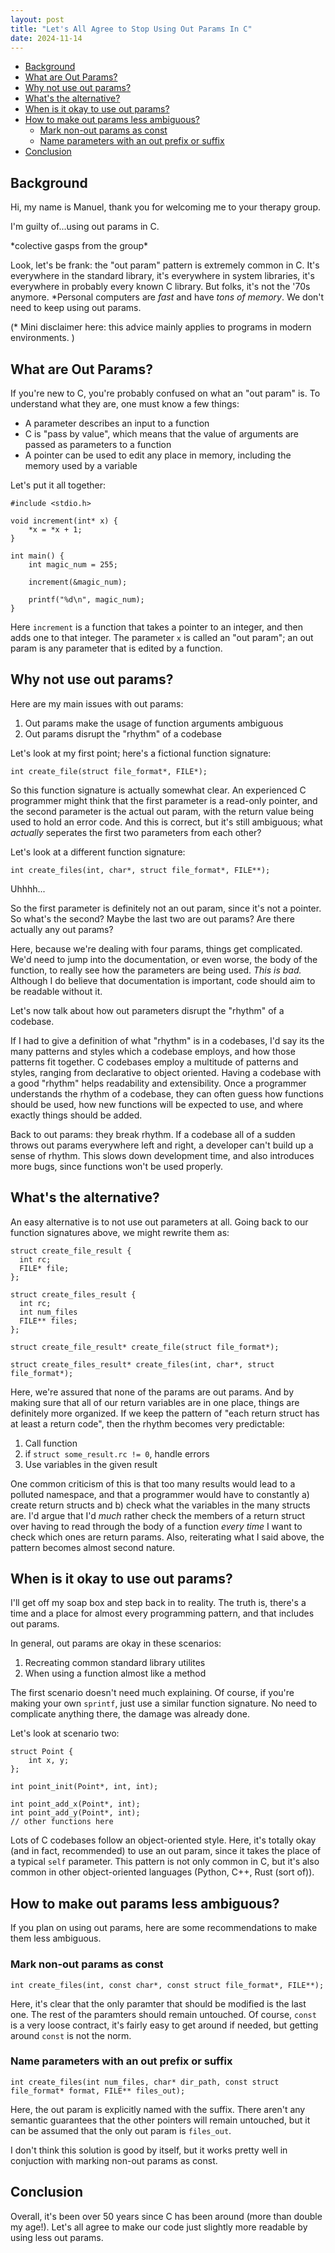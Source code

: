```yaml
---
layout: post
title: "Let's All Agree to Stop Using Out Params In C"
date: 2024-11-14
---
```


<!--toc:start-->
- [Background](#background)
- [What are Out Params?](#what-are-out-params)
- [Why not use out params?](#why-not-use-out-params)
- [What's the alternative?](#whats-the-alternative)
- [When is it okay to use out params?](#when-is-it-okay-to-use-out-params)
- [How to make out params less ambiguous?](#how-to-make-out-params-less-ambiguous)
  - [Mark non-out params as const](#mark-non-out-params-as-const)
  - [Name parameters with an out prefix or suffix](#name-parameters-with-an-out-prefix-or-suffix)
- [Conclusion](#conclusion)
<!--toc:end-->

## Background

Hi, my name is Manuel, thank you for welcoming me to your therapy group.

I'm guilty of...using out params in C. 

\*colective gasps from the group\*

Look, let's be frank: the "out param" pattern is extremely common in C. It's everywhere in the standard library,
it's everywhere in system libraries, it's everywhere in probably every known C library. But folks, it's not the '70s
anymore. \*Personal computers are *fast* and have *tons of memory*. We don't need to keep using out params.

(\* Mini disclaimer here: this advice mainly applies to programs in modern environments. )
## What are Out Params?

If you're new to C, you're probably confused on what an "out param" is. To understand what they are, one must know
a few things:
- A parameter describes an input to a function
- C is "pass by value", which means that the value of arguments are passed as parameters to a function
- A pointer can be used to edit any place in memory, including the memory used by a variable

Let's put it all together:

```
#include <stdio.h>

void increment(int* x) {
    *x = *x + 1;
}

int main() {
    int magic_num = 255;
    
    increment(&magic_num);
    
    printf("%d\n", magic_num);
}
```

Here `increment` is a function that takes a pointer to an integer, and then adds one to that integer.
The parameter `x` is called an "out param"; an out param is any parameter that is edited by a function.

## Why not use out params?

Here are my main issues with out params:
1. Out params make the usage of function arguments ambiguous
2. Out params disrupt the "rhythm" of a codebase 

Let's look at my first point; here's a fictional function signature:
```
int create_file(struct file_format*, FILE*);
```

So this function signature is actually somewhat clear. An experienced C programmer might think that the
first parameter is a read-only pointer, and the second parameter is the actual out param, with the return value being
used to hold an error code. And this is correct, but it's still ambiguous; what *actually* seperates the first two 
parameters from each other?

Let's look at a different function signature:

```
int create_files(int, char*, struct file_format*, FILE**);
```

Uhhhh... 

So the first parameter is definitely not an out param, since it's not a pointer. So what's the second? Maybe the 
last two are out params? Are there actually any out params?

Here, because we're dealing with four params, things get complicated. We'd need to jump into the documentation,
or even worse, the body of the function, to really see how the parameters are being used. *This is bad.* Although 
I do believe that documentation is important, code should aim to be readable without it. 

Let's now talk about how out parameters disrupt the "rhythm" of a codebase.

If I had to give a definition of what "rhythm" is in a codebases, I'd say its the many patterns and styles 
which a codebase employs, and how those patterns fit together. C codebases employ a multitude of patterns and 
styles, ranging from declarative to object oriented. Having a codebase with a good "rhythm" helps readability and 
extensibility. Once a programmer understands the rhythm of a codebase, they can often guess how functions should be
used, how new functions will be expected to use, and where exactly things should be added. 

Back to out params: they break rhythm. If a codebase  all of a sudden throws out params everywhere left and 
right, a developer can't build up a sense of rhythm. This slows down development time, and also introduces more 
bugs, since functions won't be used properly. 


## What's the alternative?

An easy alternative is to not use out parameters at all. Going back to our function signatures above, we might 
rewrite them as:

```
struct create_file_result {
  int rc;
  FILE* file;  
};

struct create_files_result {
  int rc;
  int num_files
  FILE** files;  
};

struct create_file_result* create_file(struct file_format*);

struct create_files_result* create_files(int, char*, struct file_format*);
```

Here, we're assured that none of the params are out params. And by making sure that all of our return variables
are in one place, things are definitely more organized. If we keep the pattern of "each return struct has at least 
a return code", then the rhythm becomes very predictable: 
1. Call function
2. if `struct some_result.rc != 0`, handle errors
3. Use variables in the given result

One common criticism of this is that too many results would lead to a polluted namespace, and that a programmer 
would have to constantly a) create return structs and b) check what the variables in the many structs are. I'd argue
that I'd *much* rather check the members of a return struct over having to read through the body of a function 
*every time* I want to check which ones are return params. Also, reiterating what I said above, the pattern becomes
almost second nature. 

## When is it okay to use out params?

I'll get off my soap box and step back in to reality. The truth is, there's a time and a place for almost every 
programming pattern, and that includes out params. 

In general, out params are okay in these scenarios:
1. Recreating common standard library utilites
2. When using a function almost like a method

The first scenario doesn't need much explaining. Of course, if you're making your own `sprintf`, just use a similar
function signature. No need to complicate anything there, the damage was already done.

Let's look at scenario two:

```
struct Point {
    int x, y;
};

int point_init(Point*, int, int);

int point_add_x(Point*, int);
int point_add_y(Point*, int);
// other functions here
```

Lots of C codebases follow an object-oriented style. Here, it's totally okay (and in fact, recommended) to use
an out param, since it takes the place of a typical `self` parameter. This pattern is not only common in C,
but it's also common in other object-oriented languages (Python, C++, Rust (sort of)).

## How to make out params less ambiguous?

If you plan on using out params, here are some recommendations to make them less ambiguous.

### Mark non-out params as const 
```
int create_files(int, const char*, const struct file_format*, FILE**);
```

Here, it's clear that the only paramter that should be modified is the last one. The rest of the paramters 
should remain untouched. Of course, `const` is a very loose contract, it's fairly easy to get around if needed,
but getting around `const` is not the norm.

### Name parameters with an out prefix or suffix
```
int create_files(int num_files, char* dir_path, const struct file_format* format, FILE** files_out);
```

Here, the out param is explicitly named with the suffix. There aren't any semantic guarantees that the other 
pointers will remain untouched, but it can be assumed that the only out param is `files_out`.

I don't think this solution is good by itself, but it works pretty well in conjuction with marking non-out params as
const. 

## Conclusion

Overall, it's been over 50 years since C has been around (more than double my age!). Let's all agree to make our
code just slightly more readable by using less out params.
